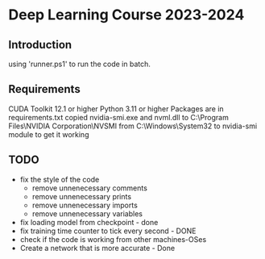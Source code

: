 # Deep Learning Course 2023-2024
## Introduction
using 'runner.ps1' to run the code in batch.
## Requirements
CUDA Toolkit 12.1 or higher
Python 3.11 or higher
Packages are in requirements.txt
copied nvidia-smi.exe and nvml.dll to C:\Program Files\NVIDIA Corporation\NVSMI from C:\Windows\System32
to nvidia-smi module to get it working
## TODO
* fix the style of the code
  * remove unnenecessary comments
  * remove unnenecessary prints
  * remove unnenecessary imports
  * remove unnenecessary variables
* fix loading model from checkpoint - done 
* fix training time counter to tick every second - DONE
* check if the code is working from other machines-OSes
* Create a network that is more accurate - Done
